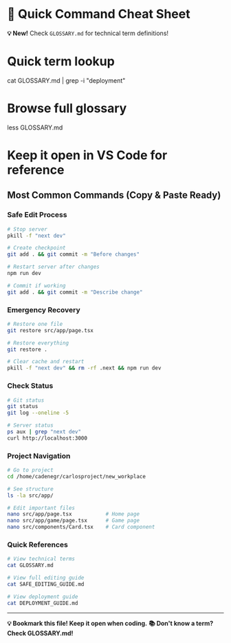 # 🚀 Quick Command Cheat Sheet

**💡 New!** Check `GLOSSARY.md` for technical term definitions!
# Quick term lookup
cat GLOSSARY.md | grep -i "deployment"

# Browse full glossary  
less GLOSSARY.md

# Keep it open in VS Code for reference

## Most Common Commands (Copy & Paste Ready)

### Safe Edit Process
```bash
# Stop server
pkill -f "next dev"

# Create checkpoint  
git add . && git commit -m "Before changes"

# Restart server after changes
npm run dev

# Commit if working
git add . && git commit -m "Describe change"
```

### Emergency Recovery
```bash
# Restore one file
git restore src/app/page.tsx

# Restore everything
git restore .

# Clear cache and restart
pkill -f "next dev" && rm -rf .next && npm run dev
```

### Check Status
```bash
# Git status
git status
git log --oneline -5

# Server status
ps aux | grep "next dev"
curl http://localhost:3000
```

### Project Navigation
```bash
# Go to project
cd /home/cadenegr/carlosproject/new_workplace

# See structure
ls -la src/app/

# Edit important files
nano src/app/page.tsx           # Home page
nano src/app/game/page.tsx      # Game page  
nano src/components/Card.tsx    # Card component
```

### Quick References
```bash
# View technical terms
cat GLOSSARY.md

# View full editing guide  
cat SAFE_EDITING_GUIDE.md

# View deployment guide
cat DEPLOYMENT_GUIDE.md
```

---
**💡 Bookmark this file! Keep it open when coding.**
**📚 Don't know a term? Check GLOSSARY.md!**